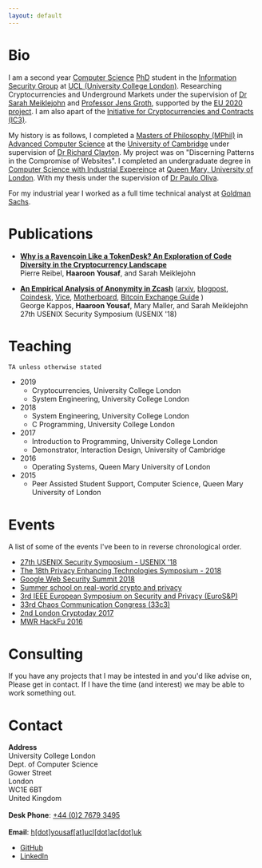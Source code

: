 ```yaml
---
layout: default
---
```

# Bio

I am a second year [Computer Science](http://www.cs.ucl.ac.uk/) 
[PhD](https://en.wikipedia.org/wiki/Doctor_of_Philosophy) student in
the [Information Security Group](http://sec.cs.ucl.ac.uk/) at
[UCL (University College London)](http://www.ucl.ac.uk). 
Researching Cryptocurrencies and Underground Markets under the supervision 
of [Dr Sarah Meiklejohn](http://www0.cs.ucl.ac.uk/staff/S.Meiklejohn/) and 
[Professor Jens Groth](http://www0.cs.ucl.ac.uk/staff/j.groth/), supported by 
the [EU 2020 project](https://ec.europa.eu/programmes/horizon2020/). 
I am also apart of the [Initiative for Cryptocurrencies and Contracts (IC3)](http://www.initc3.org/).

My history is as follows, 
I completed a [Masters of Philosophy (MPhil)](https://en.wikipedia.org/wiki/Master_of_Philosophy) 
in [Advanced Computer Science](https://www.cl.cam.ac.uk/admissions/acs/) at the
[University of Cambridge](http://www.cam.ac.uk/) under supervision of 
[Dr Richard Clayton](https://www.cl.cam.ac.uk/~rnc1/). 
My project was on "Discerning Patterns in the Compromise of Websites". I completed an 
undergraduate degree in [Computer Science with Industrial Expereince](http://www.qmul.ac.uk/undergraduate/coursefinder/courses/79923.html) 
at [Queen Mary, University of London](http://www.eecs.qmul.ac.uk/). With my thesis under 
the supervision of [Dr Paulo Oliva](http://www.eecs.qmul.ac.uk/~pbo/).

For my industrial year I worked as a full time technical analyst at 
[Goldman Sachs](http://www.goldmansachs.com/). 


# Publications

* **[Why is a Ravencoin Like a TokenDesk? An Exploration of Code Diversity in the Cryptocurrency Landscape](files/ravencoin.pdf)** <br/>
  Pierre Reibel, <b>Haaroon Yousaf</b>, and Sarah Meiklejohn<br/>
  
* **[An Empirical Analysis of Anonymity in Zcash](files/usenix18.pdf)**
  ([arxiv](https://arxiv.org/abs/1805.03180),
  [blogpost](https://www.benthamsgaze.org/2018/05/09/the-pools-run-dry-analyzing-anonymity-in-zcash/), 
  [Coindesk](https://www.coindesk.com/zcash-privacy-weakened-by-certain-behaviors-researchers-say/), 
  [Vice](https://motherboard.vice.com/en_us/article/j5k7zp/zcash-shadow-brokers-uncover-hacking-tool-sales), 
  [Motherboard](https://motherboard.vice.com/en_us/article/j5k7zp/zcash-shadow-brokers-uncover-hacking-tool-sales),
  [Bitcoin Exchange Guide](https://bitcoinexchangeguide.com/zcash-crypto-transactions-on-bitfinex-to-shadow-brokers-for-nsa-stolen-code-hacking-tools-may-be-untraceable/)
  ) <br/>
  George Kappos, <b>Haaroon Yousaf</b>, Mary Maller, and Sarah Meiklejohn<br/>
  27th USENIX Security Symposium (USENIX '18)


# Teaching

`TA unless otherwise stated`
 
* 2019
  * Cryptocurrencies, University College London
  * System Engineering, University College London
* 2018 
  * System Engineering, University College London
  * C Programming, University College London
* 2017
  * Introduction to Programming, University College London
  * Demonstrator, Interaction Design, University of Cambridge
* 2016
  * Operating Systems, Queen Mary University of London
* 2015
  * Peer Assisted Student Support, Computer Science, Queen Mary University of London


# Events
<p> A list of some of the events I've been to in reverse chronological order.  </p>

* [27th USENIX Security Symposium - USENIX '18](https://www.usenix.org/conference/usenixsecurity18)
* [The 18th Privacy Enhancing Technologies Symposium - 2018](https://petsymposium.org/)
* [Google Web Security Summit 2018](https://sites.google.com/a/google.com/security-summit-2018/)
* [Summer school on real-world crypto and privacy](https://summerschool-croatia.cs.ru.nl/2018/)
* [3rd IEEE European Symposium on Security and Privacy (EuroS&P)](https://www.ieee-security.org/TC/EuroSP2018/)
* [33rd Chaos Communication Congress (33c3)](https://www.ccc.de/en/)
* [2nd London Cryptoday 2017](https://londoncryptoday.wordpress.com/)
* [MWR HackFu 2016](https://hackfu.mwrinfosecurity.com/)


# Consulting
<p>
If you have any projects that I may be intested in and you'd like advise on, 
Please get in contact. If I have the time (and interest) we may be able to work something out.  
</p>

# Contact

  <b>Address<br/></b>
  University College London<br/>
  Dept. of Computer Science<br/>
  Gower Street<br/>
  London<br/>
  WC1E 6BT<br/>
  United Kingdom<br/><br/>
  <b>Desk Phone</b>: <a href="tel:+44276793495">+44 (0)2 7679 3495</a><br/><br/>
  <b>Email</b>: <a href="mailto:h[dot]yousaf[at]ucl[dot]ac[dot]uk?Subject=I%20Come%20From%20Your%20Website" target="_top">h[dot]yousaf[at]ucl[dot]ac[dot]uk</a><br/>
* [GitHub](https://github.com/haaroon)
* [LinkedIn](https://www.linkedin.com/in/haaroonyousaf/)
